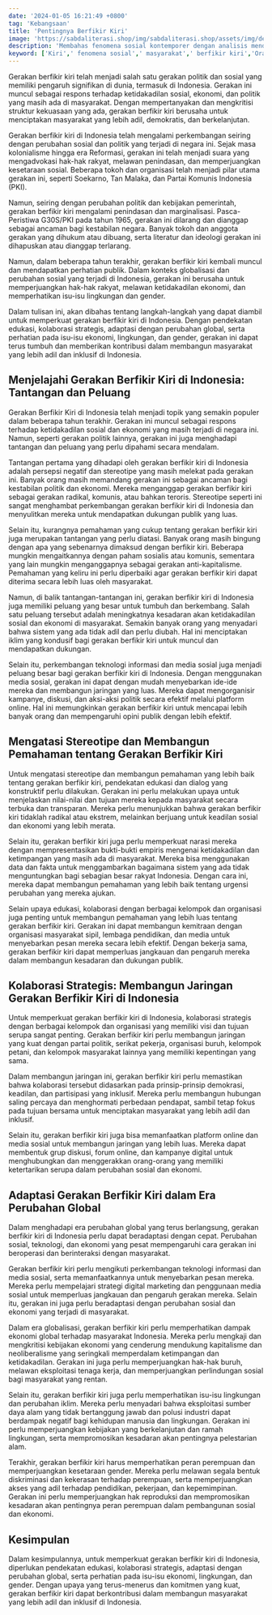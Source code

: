 ```yaml
---
date: '2024-01-05 16:21:49 +0800'
tag: 'Kebangsaan'
title: 'Pentingnya Berfikir Kiri'
image: 'https://sabdaliterasi.shop/img/sabdaliterasi.shop/assets/img/demonstration-301529_1280.jpg'
description: 'Membahas fenomena sosial kontemporer dengan analisis mendalam, mengajak pembaca untuk merenung dan berdialog secara kritis.'
keyword: ['Kiri',' fenomena sosial',' masyarakat',' berfikir kiri','Orang kiri']
---
```

<p>Gerakan berfikir kiri telah menjadi salah satu gerakan politik dan sosial yang memiliki pengaruh signifikan di dunia, termasuk di Indonesia. Gerakan ini muncul sebagai respons terhadap ketidakadilan sosial, ekonomi, dan politik yang masih ada di masyarakat. Dengan mempertanyakan dan mengkritisi struktur kekuasaan yang ada, gerakan berfikir kiri berusaha untuk menciptakan masyarakat yang lebih adil, demokratis, dan berkelanjutan.</p><p>Gerakan berfikir kiri di Indonesia telah mengalami perkembangan seiring dengan perubahan sosial dan politik yang terjadi di negara ini. Sejak masa kolonialisme hingga era Reformasi, gerakan ini telah menjadi suara yang mengadvokasi hak-hak rakyat, melawan penindasan, dan memperjuangkan kesetaraan sosial. Beberapa tokoh dan organisasi telah menjadi pilar utama gerakan ini, seperti Soekarno, Tan Malaka, dan Partai Komunis Indonesia (PKI).</p><p>Namun, seiring dengan perubahan politik dan kebijakan pemerintah, gerakan berfikir kiri mengalami penindasan dan marginalisasi. Pasca-Peristiwa G30S/PKI pada tahun 1965, gerakan ini dilarang dan dianggap sebagai ancaman bagi kestabilan negara. Banyak tokoh dan anggota gerakan yang dihukum atau dibuang, serta literatur dan ideologi gerakan ini dihapuskan atau dianggap terlarang.</p><p>Namun, dalam beberapa tahun terakhir, gerakan berfikir kiri kembali muncul dan mendapatkan perhatian publik. Dalam konteks globalisasi dan perubahan sosial yang terjadi di Indonesia, gerakan ini berusaha untuk memperjuangkan hak-hak rakyat, melawan ketidakadilan ekonomi, dan memperhatikan isu-isu lingkungan dan gender.</p><p>Dalam tulisan ini, akan dibahas tentang langkah-langkah yang dapat diambil untuk memperkuat gerakan berfikir kiri di Indonesia. Dengan pendekatan edukasi, kolaborasi strategis, adaptasi dengan perubahan global, serta perhatian pada isu-isu ekonomi, lingkungan, dan gender, gerakan ini dapat terus tumbuh dan memberikan kontribusi dalam membangun masyarakat yang lebih adil dan inklusif di Indonesia.</p><h2>Menjelajahi Gerakan Berfikir Kiri di Indonesia: Tantangan dan Peluang</h2><p>Gerakan Berfikir Kiri di Indonesia telah menjadi topik yang semakin populer dalam beberapa tahun terakhir. Gerakan ini muncul sebagai respons terhadap ketidakadilan sosial dan ekonomi yang masih terjadi di negara ini. Namun, seperti gerakan politik lainnya, gerakan ini juga menghadapi tantangan dan peluang yang perlu dipahami secara mendalam.</p><p>Tantangan pertama yang dihadapi oleh gerakan berfikir kiri di Indonesia adalah persepsi negatif dan stereotipe yang masih melekat pada gerakan ini. Banyak orang masih memandang gerakan ini sebagai ancaman bagi kestabilan politik dan ekonomi. Mereka menganggap gerakan berfikir kiri sebagai gerakan radikal, komunis, atau bahkan teroris. Stereotipe seperti ini sangat menghambat perkembangan gerakan berfikir kiri di Indonesia dan menyulitkan mereka untuk mendapatkan dukungan publik yang luas.</p><p>Selain itu, kurangnya pemahaman yang cukup tentang gerakan berfikir kiri juga merupakan tantangan yang perlu diatasi. Banyak orang masih bingung dengan apa yang sebenarnya dimaksud dengan berfikir kiri. Beberapa mungkin mengaitkannya dengan paham sosialis atau komunis, sementara yang lain mungkin menganggapnya sebagai gerakan anti-kapitalisme. Pemahaman yang keliru ini perlu diperbaiki agar gerakan berfikir kiri dapat diterima secara lebih luas oleh masyarakat.</p><p>Namun, di balik tantangan-tantangan ini, gerakan berfikir kiri di Indonesia juga memiliki peluang yang besar untuk tumbuh dan berkembang. Salah satu peluang tersebut adalah meningkatnya kesadaran akan ketidakadilan sosial dan ekonomi di masyarakat. Semakin banyak orang yang menyadari bahwa sistem yang ada tidak adil dan perlu diubah. Hal ini menciptakan iklim yang kondusif bagi gerakan berfikir kiri untuk muncul dan mendapatkan dukungan.</p><p>Selain itu, perkembangan teknologi informasi dan media sosial juga menjadi peluang besar bagi gerakan berfikir kiri di Indonesia. Dengan menggunakan media sosial, gerakan ini dapat dengan mudah menyebarkan ide-ide mereka dan membangun jaringan yang luas. Mereka dapat mengorganisir kampanye, diskusi, dan aksi-aksi politik secara efektif melalui platform online. Hal ini memungkinkan gerakan berfikir kiri untuk mencapai lebih banyak orang dan mempengaruhi opini publik dengan lebih efektif.</p><h2>Mengatasi Stereotipe dan Membangun Pemahaman tentang Gerakan Berfikir Kiri</h2><p>Untuk mengatasi stereotipe dan membangun pemahaman yang lebih baik tentang gerakan berfikir kiri, pendekatan edukasi dan dialog yang konstruktif perlu dilakukan. Gerakan ini perlu melakukan upaya untuk menjelaskan nilai-nilai dan tujuan mereka kepada masyarakat secara terbuka dan transparan. Mereka perlu menunjukkan bahwa gerakan berfikir kiri tidaklah radikal atau ekstrem, melainkan berjuang untuk keadilan sosial dan ekonomi yang lebih merata.</p><p>Selain itu, gerakan berfikir kiri juga perlu memperkuat narasi mereka dengan mempresentasikan bukti-bukti empiris mengenai ketidakadilan dan ketimpangan yang masih ada di masyarakat. Mereka bisa menggunakan data dan fakta untuk menggambarkan bagaimana sistem yang ada tidak menguntungkan bagi sebagian besar rakyat Indonesia. Dengan cara ini, mereka dapat membangun pemahaman yang lebih baik tentang urgensi perubahan yang mereka ajukan.</p><p>Selain upaya edukasi, kolaborasi dengan berbagai kelompok dan organisasi juga penting untuk membangun pemahaman yang lebih luas tentang gerakan berfikir kiri. Gerakan ini dapat membangun kemitraan dengan organisasi masyarakat sipil, lembaga pendidikan, dan media untuk menyebarkan pesan mereka secara lebih efektif. Dengan bekerja sama, gerakan berfikir kiri dapat memperluas jangkauan dan pengaruh mereka dalam membangun kesadaran dan dukungan publik.</p><h2>Kolaborasi Strategis: Membangun Jaringan Gerakan Berfikir Kiri di Indonesia</h2><p>Untuk memperkuat gerakan berfikir kiri di Indonesia, kolaborasi strategis dengan berbagai kelompok dan organisasi yang memiliki visi dan tujuan serupa sangat penting. Gerakan berfikir kiri perlu membangun jaringan yang kuat dengan partai politik, serikat pekerja, organisasi buruh, kelompok petani, dan kelompok masyarakat lainnya yang memiliki kepentingan yang sama.</p><p>Dalam membangun jaringan ini, gerakan berfikir kiri perlu memastikan bahwa kolaborasi tersebut didasarkan pada prinsip-prinsip demokrasi, keadilan, dan partisipasi yang inklusif. Mereka perlu membangun hubungan saling percaya dan menghormati perbedaan pendapat, sambil tetap fokus pada tujuan bersama untuk menciptakan masyarakat yang lebih adil dan inklusif.</p><p>Selain itu, gerakan berfikir kiri juga bisa memanfaatkan platform online dan media sosial untuk membangun jaringan yang lebih luas. Mereka dapat membentuk grup diskusi, forum online, dan kampanye digital untuk menghubungkan dan menggerakkan orang-orang yang memiliki ketertarikan serupa dalam perubahan sosial dan ekonomi.</p><h2>Adaptasi Gerakan Berfikir Kiri dalam Era Perubahan Global</h2><p>Dalam menghadapi era perubahan global yang terus berlangsung, gerakan berfikir kiri di Indonesia perlu dapat beradaptasi dengan cepat. Perubahan sosial, teknologi, dan ekonomi yang pesat mempengaruhi cara gerakan ini beroperasi dan berinteraksi dengan masyarakat.</p><p>Gerakan berfikir kiri perlu mengikuti perkembangan teknologi informasi dan media sosial, serta memanfaatkannya untuk menyebarkan pesan mereka. Mereka perlu mempelajari strategi digital marketing dan penggunaan media sosial untuk memperluas jangkauan dan pengaruh gerakan mereka. Selain itu, gerakan ini juga perlu beradaptasi dengan perubahan sosial dan ekonomi yang terjadi di masyarakat.</p><p>Dalam era globalisasi, gerakan berfikir kiri perlu memperhatikan dampak ekonomi global terhadap masyarakat Indonesia. Mereka perlu mengkaji dan mengkritisi kebijakan ekonomi yang cenderung mendukung kapitalisme dan neoliberalisme yang seringkali memperdalam ketimpangan dan ketidakadilan. Gerakan ini juga perlu memperjuangkan hak-hak buruh, melawan eksploitasi tenaga kerja, dan memperjuangkan perlindungan sosial bagi masyarakat yang rentan.</p><p>Selain itu, gerakan berfikir kiri juga perlu memperhatikan isu-isu lingkungan dan perubahan iklim. Mereka perlu menyadari bahwa eksploitasi sumber daya alam yang tidak bertanggung jawab dan polusi industri dapat berdampak negatif bagi kehidupan manusia dan lingkungan. Gerakan ini perlu memperjuangkan kebijakan yang berkelanjutan dan ramah lingkungan, serta mempromosikan kesadaran akan pentingnya pelestarian alam.</p><p>Terakhir, gerakan berfikir kiri harus memperhatikan peran perempuan dan memperjuangkan kesetaraan gender. Mereka perlu melawan segala bentuk diskriminasi dan kekerasan terhadap perempuan, serta memperjuangkan akses yang adil terhadap pendidikan, pekerjaan, dan kepemimpinan. Gerakan ini perlu memperjuangkan hak reproduksi dan mempromosikan kesadaran akan pentingnya peran perempuan dalam pembangunan sosial dan ekonomi.</p><h2>Kesimpulan</h2><p>Dalam kesimpulannya, untuk memperkuat gerakan berfikir kiri di Indonesia, diperlukan pendekatan edukasi, kolaborasi strategis, adaptasi dengan perubahan global, serta perhatian pada isu-isu ekonomi, lingkungan, dan gender. Dengan upaya yang terus-menerus dan komitmen yang kuat, gerakan berfikir kiri dapat berkontribusi dalam membangun masyarakat yang lebih adil dan inklusif di Indonesia.</p>